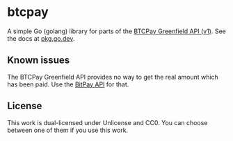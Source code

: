 # btcpay

A simple Go (golang) library for parts of the [BTCPay Greenfield API (v1)](https://docs.btcpayserver.org/API/Greenfield/v1/). See the docs at [pkg.go.dev](https://pkg.go.dev/github.com/dys2p/btcpay).

## Known issues

The BTCPay Greenfield API provides no way to get the real amount which has been paid. Use the [BitPay API](https://github.com/dys2p/bitpay) for that.

## License

This work is dual-licensed under Unlicense and CC0. You can choose between one of them if you use this work.